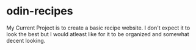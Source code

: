 # odin-recipes
<p>
My Current Project is to create a basic recipe website. I don't expect it to look the
best but I would atleast like for it to be organized and somewhat decent looking.
</p>
